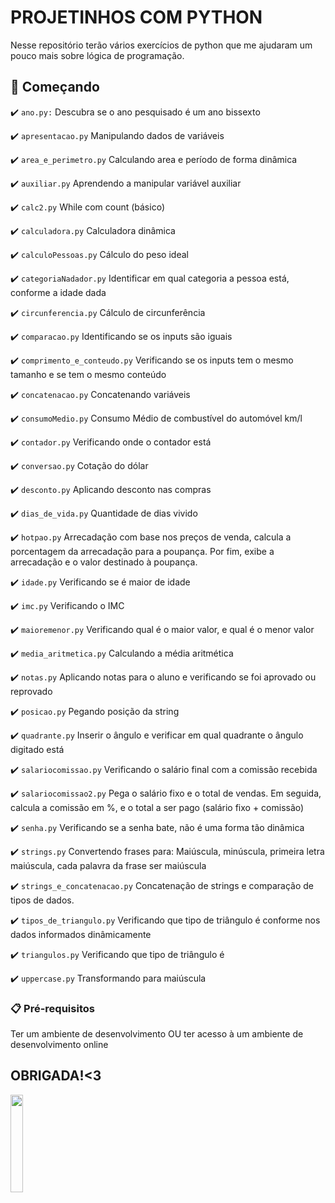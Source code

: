 # PROJETINHOS COM PYTHON

Nesse repositório terão vários exercícios de python que me ajudaram um pouco mais sobre lógica de programação. 

## 🚀 Começando

:heavy_check_mark: `ano.py:` Descubra se o ano pesquisado é um ano bissexto

:heavy_check_mark: `apresentacao.py` Manipulando dados de variáveis

:heavy_check_mark: `area_e_perimetro.py` Calculando area e período de forma dinâmica

:heavy_check_mark: `auxiliar.py` Aprendendo a manipular variável auxiliar

:heavy_check_mark: `calc2.py` While com count (básico)

:heavy_check_mark: `calculadora.py` Calculadora dinâmica

:heavy_check_mark: `calculoPessoas.py` Cálculo do peso ideal

:heavy_check_mark: `categoriaNadador.py` Identificar em qual categoria a pessoa está, conforme a idade dada

:heavy_check_mark: `circunferencia.py` Cálculo de circunferência

:heavy_check_mark: `comparacao.py` Identificando se os inputs são iguais

:heavy_check_mark: `comprimento_e_conteudo.py` Verificando se os inputs tem o mesmo tamanho e se tem o mesmo conteúdo

:heavy_check_mark: `concatenacao.py` Concatenando variáveis

:heavy_check_mark: `consumoMedio.py` Consumo Médio de combustível do automóvel km/l

:heavy_check_mark: `contador.py` Verificando onde o contador está

:heavy_check_mark: `conversao.py` Cotação do dólar

:heavy_check_mark: `desconto.py` Aplicando desconto nas compras

:heavy_check_mark: `dias_de_vida.py` Quantidade de dias vivido

:heavy_check_mark: `hotpao.py` Arrecadação com base nos preços de venda, calcula a porcentagem da arrecadação para a poupança. Por fim, exibe a arrecadação e o valor destinado à poupança.

:heavy_check_mark: `idade.py` Verificando se é maior de idade

:heavy_check_mark: `imc.py` Verificando o IMC 

:heavy_check_mark: `maioremenor.py` Verificando qual é o maior valor, e qual é o menor valor

:heavy_check_mark: `media_aritmetica.py` Calculando a média aritmética

:heavy_check_mark: `notas.py` Aplicando notas para o aluno e verificando se foi aprovado ou reprovado

:heavy_check_mark: `posicao.py` Pegando posição da string

:heavy_check_mark: `quadrante.py` Inserir o ângulo e verificar em qual quadrante o ângulo digitado está

:heavy_check_mark: `salariocomissao.py` Verificando o salário final com a comissão recebida

:heavy_check_mark: `salariocomissao2.py` Pega o salário fixo e o total de vendas. Em seguida, calcula a comissão em %, e o total a ser pago (salário fixo + comissão)

:heavy_check_mark: `senha.py` Verificando se a senha bate, não é uma forma tão dinâmica

:heavy_check_mark: `strings.py` Convertendo frases para: Maiúscula, minúscula, primeira letra maiúscula, cada palavra da frase ser maiúscula

:heavy_check_mark: `strings_e_concatenacao.py` Concatenação de strings e comparação de tipos de dados.

:heavy_check_mark: `tipos_de_triangulo.py` Verificando que tipo de triângulo é conforme nos dados informados dinâmicamente

:heavy_check_mark: `triangulos.py` Verificando que tipo de triângulo é

:heavy_check_mark: `uppercase.py` Transformando para maiúscula

### 📋 Pré-requisitos

Ter um ambiente de desenvolvimento OU ter acesso à um ambiente de desenvolvimento online

## OBRIGADA!<3

<div>
  <img src="https://github.com/GiihGabi/algoritmos/assets/101181715/2e2e4171-11df-4ba6-977d-7fdf3ffcbd37" style="width: 20%;" />
</div>

